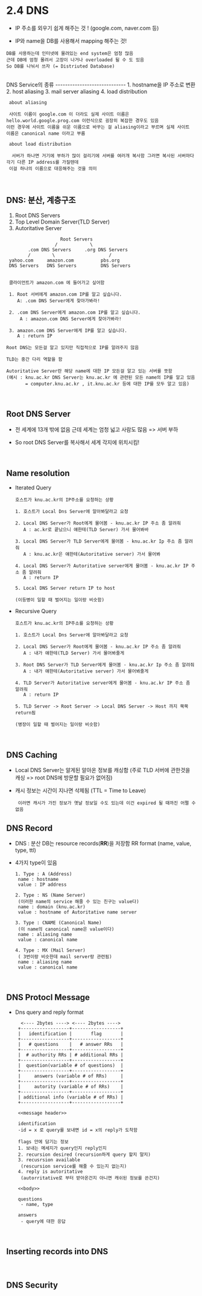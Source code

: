 2.4 DNS
=============
* IP 주소를 외우기 쉽게 해주는 것 ! (google.com, naver.com 등)
  
* IP와 name을 DB를 사용해서 mapping 해주는 것!

```
DB를 사용하는데 인터넷에 물려있는 end system은 엄청 많음
근데 DB에 엄청 몰려서 고장이 나거나 overloaded 될 수 도 있음
So DB를 나눠서 쓰자 (= Distriuted Database)
```
<br/>
DNS Service의 종류
-----------------------------
1. hostname을 IP 주소로 변환
2. host aliasing
3. mail server aliasing
4. load distribution

```
 about aliasing

 사이트 이름이 google.com 이 더라도 실제 사이트 이름은 hello.world.google.prog.com 이런식으로 굉장히 복잡한 경우도 있음
이런 경우에 사이트 이름을 쉬운 이름으로 바꾸는 걸 aliasing이라고 부르며 실제 사이트 이름은 canonical name 이라고 부름

 about load distribution

  서버가 하나면 거기에 부하가 많이 걸리기에 서버를 여러개 복사함 그러면 복사된 서버마다 각기 다른 IP address를 가질텐데
 이걸 하나의 이름으로 대응해주는 것을 의미
```
<br/>

DNS: 분산, 계층구조
------------------------
1. Root DNS Servers
2. Top Level Domain Server(TLD Server)
3. Autoritative Server
```
                    Root Servers
                  /            \
        .com DNS Servers     .org DNS Servers
        /        \                    /
 yahoo.com     amazon.com          pbs.org
 DNS Servers   DNS Servers         DNS Servers


 클라이언트가 amazon.com 에 들어가고 싶어함
 
 1. Root 서버에게 amazon.com IP를 알고 싶습니다.
    A: .com DNS Server에게 찾아가봐라!

 2. .com DNS Server에게 amazon.com IP를 알고 싶습니다.
     A : amazon.com DNS Server에게 찾아가봐라!

 3. amazon.com DNS Server에게 IP를 알고 싶습니다.
    A : return IP

Root DNS는 모든걸 알고 있지만 직접적으로 IP를 알려주지 않음

TLD는 중간 다리 역할을 함

Autoritative Server란 해당 name에 대한 IP 모든걸 알고 있는 서버를 뜻함
(예시 : knu.ac.kr DNS Server는 knu.ac.kr 에 관련된 모든 name의 IP를 알고 있음
       = computer.knu.ac.kr , it.knu.ac.kr 등에 대한 IP를 모두 알고 있음)
```
<br/>

Root DNS Server
-----------------
* 전 세계에 13개 밖에 없음 근데 세계는 엄청 넓고 사람도 많음 => 서버 부하

* So root DNS Server를 복사해서 세계 각지에 위치시킴!
  
<br/>

Name resolution
----------------
* Iterated Query
  ``` 
  호스트가 knu.ac.kr의 IP주소를 요청하는 상황

  1. 호스트가 Local Dns Server에 알아봐달라고 요청

  2. Local DNS Server가 Root에게 물어봄 - knu.ac.kr IP 주소 좀 알려줘
     A : ac.kr로 끝났으니 얘한테(TLD Server) 가서 물어봐바
    
  3. Local DNS Server가 TLD Server에게 물어봄 - knu.ac.kr Ip 주소 좀 알려줘
     A : knu.ac.kr은 얘한테(Autoritative server) 가서 물어봐

  4. Local DNS Server가 Autoritative server에게 물어봄 - knu.ac.kr IP 주소 좀 알려줘
     A : return IP

  5. Local DNS Server return IP to host

  (이등병이 일할 때 벌어지는 일이랑 비슷함)
  ```

* Recursive Query
  ```
  호스트가 knu.ac.kr의 IP주소를 요청하는 상황

  1. 호스트가 Local Dns Server에 알아봐달라고 요청

  2. Local DNS Server가 Root에게 물어봄 - knu.ac.kr IP 주소 좀 알려줘
     A : 내가 얘한테(TLD Server) 가서 물어봐줄게
    
  3. Root DNS Server가 TLD Server에게 물어봄 - knu.ac.kr Ip 주소 좀 알려줘
     A : 내가 얘한테(Autoritative server) 가서 물어봐줄게

  4. TLD Server가 Autoritative server에게 물어봄 - knu.ac.kr IP 주소 좀 알려줘
     A : return IP

  5. TLD Server -> Root Server -> Local DNS Server -> Host 까지 쭉쭉 return됨

  (병장이 일할 때 벌어지는 일이랑 비슷함)
  ```

<br/>

DNS Caching
-------------
* Local DNS Server는 알게된 알아온 정보를 캐싱함
  (주로 TLD 서버에 관한것을 캐싱 => root DNS에 방문할 필요가 없어짐)

* 캐시 정보는 시간이 지나면 삭제됨 (TTL = Time to Leave)
  ```
   이러면 캐시가 가진 정보가 옛날 정보일 수도 있는데 이건 expired 될 때까진 어쩔 수 없음
  ```

DNS Record
----------
* DNS : 분산 DB는 resource records(__RR__)을 저장함
  RR format (name, value, type, ttl)

* 4가지 type이 있음
  ```
  1. Type : A (Address)
   name : hostname
   value : IP address

  2. Type : NS (Name Server)
   (이러한 name의 service 해줄 수 있는 친구는 value다)
   name : domain (knu.ac.kr)
   value : hostname of Autoritative name server

  3. Type : CNAME (Canonical Name)
   (이 name의 canonical name은 value이다)
   name : aliasing name
   value : canonical name

  4. Type : MX (Mail Server)
   ( 3번이랑 비슷한데 mail server랑 관련됨)
   name : aliasing name
   value : canonical name

  ```
<br/>

DNS Protocl Message
---------------------
* Dns query and reply format
  ```
    <---- 2bytes ----> <---- 2bytes ---->
   +------------------+------------------+
   |   identification |       flag       |
   +------------------+------------------+
   |   # questions    |   # answer RRs   |
   +------------------+------------------+
   |  # authority RRs | # additional RRs |
   +------------------+------------------+
   |  question(variable # of questions)  |
   +------------------+------------------+
   |     answers (variable # of RRs)     |
   +------------------+------------------+
   |     autority (variable # of RRs)    |
   +------------------+------------------+
   | additional info (variable # of RRs) |
   +------------------+------------------+
   
   <<message header>>
   
   identification
   -id = x 로 query를 보내면 id = x의 reply가 도착함

   flags 안에 담기는 정보
   1. 보내는 메세지가 query인지 reply인지
   2. recursion desired (recursion하게 query 할지 말지)
   3. recusrsion available
    (rescursion service를 해줄 수 있는지 없는지)
   4. reply is autoritative
    (autorritative로 부터 받아온건지 아니면 캐쉬된 정보를 쓴건지)

   <<body>>

   questions
    - name, type

   answers
    - query에 대한 응답
  ```

<br/>

Inserting records into DNS
---------------------------

<br/>

DNS Security
--------------------

